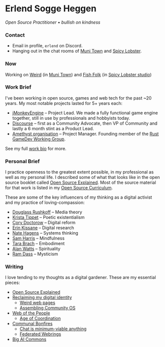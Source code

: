 # Erlend Sogge Heggen

*Open Source Practitioner* • *bullish on kindness*

### Contact
- Email in profile, `erlend` on Discord.
- Hanging out in the chat rooms of [Muni Town](https://discord.gg/BkEpMzzh38) and [Spicy Lobster](https://discord.gg/HgrkqqB8Ru).

### Now

Working on [Weird](https://weird.one/) (in [Muni Town](https://github.com/muni-town/)) and  [Fish Folk](https://github.com/fishfolk/) (in [Spicy Lobster studio](https://spicylobster.itch.io/jumpy/devlog/356201/spicy-lobster-open-gamedev-company)) 

### Work Brief
I've been working in open source, games and web tech for the past ~20 years. My most notable projects lasted for 5+ years each:
- [jMonkeyEngine](https://jmonkeyengine.org/) – Project Lead. We made a fully functional game engine together, still in use by professionals and hobbyists today.
- [Discourse](https://www.discourse.org/) – first as a Community Advocate, then VP of Community and lastly a 6 month stint as a Product Lead.
- [Amethyst organisation](https://github.com/amethyst/) – Project Manager. Founding member of the [Rust GameDev Working Group](https://www.rust-lang.org/governance/wgs/gamedev).

See my full [work bio](https://github.com/erlend-sh/erlend-sh/blob/main/workbio.md) for more.

### Personal Brief

I practice openness to the greatest extent possible, in my professional as well as my personal life. I described some of what that looks like in the open source booklet called [Open Source Explained](https://blog.erlend.sh/open-source-explained). Most of the source material for that work is listed in my [Open Source Curriculum](https://github.com/erlend-sh/opensource-curriculum).

These are some of the key influencers of my thinking as a digital activist and my practice of loving-compassion:
- [Douglass Rushkoff](https://rushkoff.com/) – Media theory
- [Krista Tippet](https://onbeing.org/our-story/krista-tippett/) – Poetic existentialism
- [Cory Doctorow](https://pluralistic.net/) – Digital reform
- [Erin Kissane](https://erinkissane.com/) – Digital research
- [Nate Hagens](https://www.natehagens.com/) – Systems thinking
- [Sam Harris](https://www.samharris.org/) – Mindfulness
- [Tara Brach](https://www.tarabrach.com/) – Embodiment
- [Alan Watts](https://alanwatts.org/) – Spirituality
- [Ram Dass](https://www.ramdass.org/) – Mysticism

### Writing

I love tending to my thoughts as a digital gardener. These are my essential pieces:

- [Open Source Explained](https://blog.erlend.sh/open-source-explained)
- [Reclaiming my digital identity](https://blog.erlend.sh/reclaiming-my-digital-identity)
  - [Weird web pages](https://blog.erlend.sh/weird-web-pages)
  - [Assembling Community OS](https://blog.erlend.sh/assembling-community-os)
- [Web of the People](https://blog.erlend.sh/web-of-the-people)
  - [Age of Coordination](https://blog.erlend.sh/the-age-of-coordination)
- [Communal Bonfires](https://blog.erlend.sh/communal-bonfires)
  - [Chat is minimum-viable anything](https://blog.commune.sh/chat-is-minimum-viable-anything/)
  - [Federated Webrings](https://blog.commune.sh/federated-webrings/)
- [Big AI Commons](https://blog.erlend.sh/big-ai-commons)
